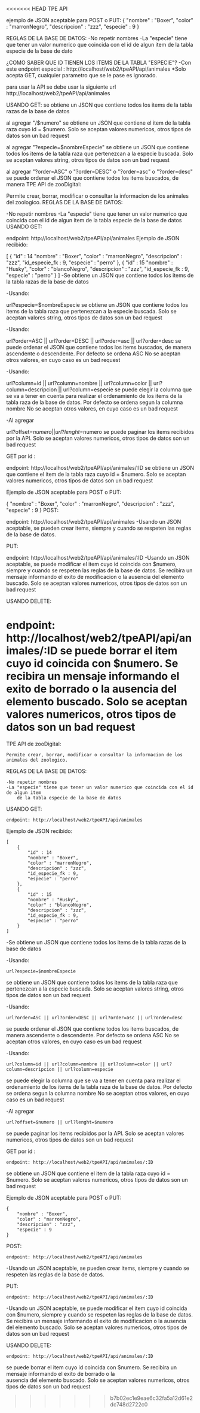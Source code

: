 <<<<<<< HEAD
TPE API

ejemplo de JSON aceptable para POST o PUT:
{
    "nombre" : "Boxer",
    "color" : "marronNegro",
    "descripcion" : "zzz",
    "especie" : 9
}

REGLAS DE LA BASE DE DATOS:
-No repetir nombres 
-La "especie" tiene que tener un valor numerico que coincida con el id de algun item
de la tabla especie de la base de dato

¿COMO SABER QUE ID TIENEN LOS ITEMS DE LA TABLA "ESPECIE"?
-Con este endpoint especial : http://localhost/web2/tpeAPI/api/animales
*Solo acepta GET, cualquier parametro que se le pase es ignorado.

para usar la API se debe usar la siguiente url
http://localhost/web2/tpeAPI/api/animales

USANDO GET:
se obtiene un JSON que contiene todos los items de la tabla razas de la base de datos

al agregar "/$numero" se obtiene un JSON que contiene el item de la tabla
raza cuyo id = $numero.
Solo se aceptan valores numericos, otros tipos de datos son un bad request

al agregar "?especie=$nombreEspecie" se obtiene un JSON que contiene todos
los items de la tabla raza que pertenezcan a la especie buscada.
Solo se aceptan valores string, otros tipos de datos son un bad request

al agregar "?order=ASC" o "?order=DESC" o "?order=asc" o "?order=desc" se puede ordenar el JSON que contiene todos los items buscados, de manera TPE API de zooDigital:

Permite crear, borrar, modificar o consultar la informacion de los animales del zoologico.
REGLAS DE LA BASE DE DATOS:

-No repetir nombres 
-La "especie" tiene que tener un valor numerico que coincida con el id de algun item
    de la tabla especie de la base de datos
USANDO GET:

endpoint: http://localhost/web2/tpeAPI/api/animales
Ejemplo de JSON recibido:

[
    {
        "id" : 14
        "nombre" : "Boxer",
        "color" : "marronNegro",
        "descripcion" : "zzz",
        "id_especie_fk : 9,
        "especie" : "perro"
    },
    {
        "id" : 15
        "nombre" : "Husky",
        "color" : "blancoNegro",
        "descripcion" : "zzz",
        "id_especie_fk : 9,
        "especie" : "perro"
    }
]
-Se obtiene un JSON que contiene todos los items de la tabla razas de la base de datos

-Usando:

url?especie=$nombreEspecie
se obtiene un JSON que contiene todos los items de la tabla raza que pertenezcan a la especie buscada. Solo se aceptan valores string, otros tipos de datos son un bad request

-Usando:

url?order=ASC || url?order=DESC || url?order=asc || url?order=desc
se puede ordenar el JSON que contiene todos los items buscados, de manera ascendente o descendente. Por defecto se ordena ASC No se aceptan otros valores, en cuyo caso es un bad request

-Usando:

url?column=id || url?column=nombre || url?column=color || url?column=descripcion || url?column=especie
se puede elegir la columna que se va a tener en cuenta para realizar el ordenamiento de los items de la tabla raza de la base de datos. Por defecto se ordena segun la columna nombre No se aceptan otros valores, en cuyo caso es un bad request

-Al agregar

url?offset=$numero || url?lenght=$numero 
se puede paginar los items recibidos por la API. Solo se aceptan valores numericos, otros tipos de datos son un bad request

GET por id :

endpoint: http://localhost/web2/tpeAPI/api/animales/:ID
se obtiene un JSON que contiene el item de la tabla raza cuyo id = $numero. Solo se aceptan valores numericos, otros tipos de datos son un bad request

Ejemplo de JSON aceptable para POST o PUT:

{
    "nombre" : "Boxer",
    "color" : "marronNegro",
    "descripcion" : "zzz",
    "especie" : 9
}
POST:

endpoint: http://localhost/web2/tpeAPI/api/animales
-Usando un JSON aceptable, se pueden crear items, siempre y cuando se respeten las reglas de la base de datos.

PUT:

endpoint: http://localhost/web2/tpeAPI/api/animales/:ID
-Usando un JSON aceptable, se puede modificar el item cuyo id coincida con $numero, siempre y cuando se respeten las reglas de la base de datos. Se recibira un mensaje informando el exito de modificacion o la ausencia del elemento buscado. Solo se aceptan valores numericos, otros tipos de datos son un bad request

USANDO DELETE:

endpoint: http://localhost/web2/tpeAPI/api/animales/:ID
se puede borrar el item cuyo id coincida con $numero. Se recibira un mensaje informando el exito de borrado o la
ausencia del elemento buscado. Solo se aceptan valores numericos, otros tipos de datos son un bad request
=======
TPE API de zooDigital: 

    Permite crear, borrar, modificar o consultar la informacion de los animales del zoologico.

REGLAS DE LA BASE DE DATOS:

    -No repetir nombres 
    -La "especie" tiene que tener un valor numerico que coincida con el id de algun item
        de la tabla especie de la base de datos

USANDO GET:

    endpoint: http://localhost/web2/tpeAPI/api/animales


Ejemplo de JSON recibido: 

    [
        {
            "id" : 14
            "nombre" : "Boxer",
            "color" : "marronNegro",
            "descripcion" : "zzz",
            "id_especie_fk : 9,
            "especie" : "perro"
        },
        {
            "id" : 15
            "nombre" : "Husky",
            "color" : "blancoNegro",
            "descripcion" : "zzz",
            "id_especie_fk : 9,
            "especie" : "perro"
        }
    ]
    
    
-Se obtiene un JSON que contiene todos los items de la tabla razas de la base de datos


-Usando:

    url?especie=$nombreEspecie
    
se obtiene un JSON que contiene todos
los items de la tabla raza que pertenezcan a la especie buscada.
Solo se aceptan valores string, otros tipos de datos son un bad request


-Usando: 

    url?order=ASC || url?order=DESC || url?order=asc || url?order=desc

se puede ordenar el JSON que contiene todos los items buscados, de manera ascendente o             descendente.
    Por defecto se ordena ASC
    No se aceptan otros valores, en cuyo caso es un bad request
 
 
-Usando:

    url?column=id || url?column=nombre || url?column=color || url?column=descripcion || url?column=especie

   se puede elegir la columna que se va a tener en cuenta           para realizar el ordenamiento de los items de la tabla raza de la base de datos.
    Por defecto se ordena segun la columna nombre
    No se aceptan otros valores, en cuyo caso es un bad request


-Al agregar 

    url?offset=$numero || url?lenght=$numero 

se puede paginar los items recibidos por la API.
    Solo se aceptan valores numericos, otros tipos de datos son un bad request


GET por id :

    endpoint: http://localhost/web2/tpeAPI/api/animales/:ID

se obtiene un JSON que contiene el item de la tabla
    raza cuyo id = $numero.
    Solo se aceptan valores numericos, otros tipos de datos son un bad request




Ejemplo de JSON aceptable para POST o PUT:

    {
        "nombre" : "Boxer",
        "color" : "marronNegro",
        "descripcion" : "zzz",
        "especie" : 9
    }

POST:

    endpoint: http://localhost/web2/tpeAPI/api/animales

-Usando un JSON aceptable, se pueden crear items, siempre y
    cuando se respeten las reglas de la base de datos.

PUT:

    endpoint: http://localhost/web2/tpeAPI/api/animales/:ID

-Usando un JSON aceptable, se puede modificar el item cuyo id coincida con $numero,
    siempre y cuando se respeten las reglas de la base de datos.
    Se recibira un mensaje informando el exito de modificacion o la 
    ausencia del elemento buscado.
    Solo se aceptan valores numericos, otros tipos de datos son un bad request

USANDO DELETE:

    endpoint: http://localhost/web2/tpeAPI/api/animales/:ID
 
se puede borrar el item cuyo id coincida con $numero. Se recibira un mensaje informando el exito de borrado o la   
    ausencia del elemento buscado.
    Solo se aceptan valores numericos, otros tipos de datos son un bad request


>>>>>>> b7b02ec1e9eae6c32fa5a12d61e2dc748d2722c0

